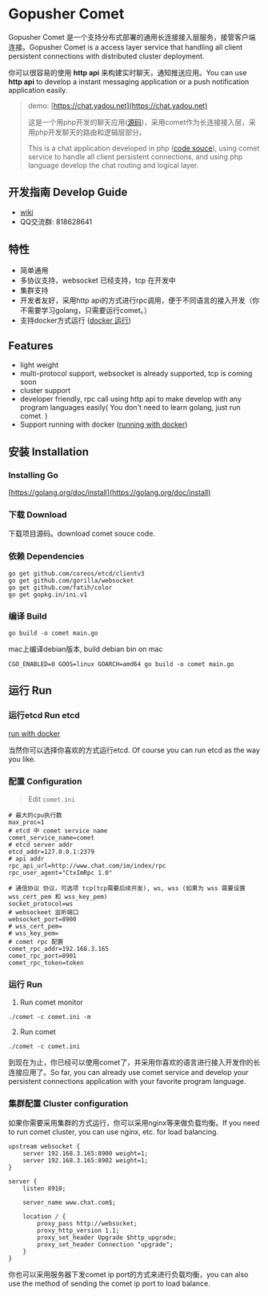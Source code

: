 # Gopusher Comet

Gopusher Comet 是一个支持分布式部署的通用长连接接入层服务，接管客户端连接。Gopusher Comet is a access layer service that handling all client persistent connections with distributed cluster deployment.

你可以很容易的使用 **http api** 来构建实时聊天，通知推送应用。You can use **http api** to develop a instant messaging application or a push notification application easily.

> demo: [https://chat.yadou.net](https://chat.yadou.net)
>
> 这是一个用php开发的聊天应用([源码](https://github.com/Gopusher/message))，采用comet作为长连接接入层，采用php开发聊天的路由和逻辑层部分。
>
> This is a chat application developed in php ([code souce](https://github.com/Gopusher/message)), using comet service to handle all client persistent connections, and using php language develop the chat routing and  logical layer.

## 开发指南 Develop Guide

* [wiki](https://github.com/Gopusher/comet/wiki)
* QQ交流群: 818628641

## 特性

* 简单通用
* 多协议支持，websocket 已经支持，tcp 在开发中
* 集群支持
* 开发者友好，采用http api的方式进行rpc调用，便于不同语言的接入开发（你不需要学习golang，只需要运行comet。）
* 支持docker方式运行 ([docker 运行](https://github.com/Gopusher/awesome/tree/master/docker))

## Features

* light weight
* multi-protocol support, websocket is already supported, tcp is coming soon
* cluster support
* developer friendly, rpc call using http api to make develop with any program languages easily( You don't need to learn golang, just run comet. )
* Support running with docker  ([running with docker](https://github.com/Gopusher/awesome/tree/master/docker))

## 安装 Installation

### Installing Go

[https://golang.org/doc/install](https://golang.org/doc/install)

### 下载 Download

下载项目源码。download comet souce code.

### 依赖 Dependencies

```
go get github.com/coreos/etcd/clientv3
go get github.com/gorilla/websocket
go get github.com/fatih/color
go get gopkg.in/ini.v1
```

### 编译 Build

```
go build -o comet main.go
```

mac上编译debian版本, build debian bin on mac
```
CGO_ENABLED=0 GOOS=linux GOARCH=amd64 go build -o comet main.go
```

## 运行 Run

### 运行etcd Run etcd

[run with docker](https://github.com/Gopusher/awesome/blob/master/docker/docker-compose.yml)

当然你可以选择你喜欢的方式运行etcd.  Of course you can run etcd as the way you like.

### 配置 Configuration

> Edit `comet.ini`

```
# 最大的cpu执行数
max_proc=1
# etcd 中 comet service name
comet_service_name=comet
# etcd server addr
etcd_addr=127.0.0.1:2379
# api addr
rpc_api_url=http://www.chat.com/im/index/rpc
rpc_user_agent="CtxImRpc 1.0"

# 通信协议 协议，可选项 tcp(tcp需要后续开发), ws, wss (如果为 wss 需要设置 wss_cert_pem 和 wss_key_pem)
socket_protocol=ws
# websockeet 监听端口
websocket_port=8900
# wss_cert_pem=
# wss_key_pem=
# comet rpc 配置
comet_rpc_addr=192.168.3.165
comet_rpc_port=8901
comet_rpc_token=token
```

### 运行 Run
1. Run comet monitor

```
./comet -c comet.ini -m
```

2. Run comet

```
./comet -c comet.ini
```
到现在为止，你已经可以使用comet了，并采用你喜欢的语言进行接入开发你的长连接应用了。So far, you can already use comet service and develop your persistent connections application with your favorite program language.

### 集群配置 Cluster configuration 

如果你需要采用集群的方式运行，你可以采用nginx等来做负载均衡。If you need to run comet cluster, you can use nginx, etc. for load balancing.

```
upstream websocket {
    server 192.168.3.165:8900 weight=1;
    server 192.168.3.165:8902 weight=1;
}

server {
    listen 8910;

    server_name www.chat.com$;

    location / {
        proxy_pass http://websocket;
        proxy_http_version 1.1;
        proxy_set_header Upgrade $http_upgrade;
        proxy_set_header Connection "upgrade";
    }
}
```

你也可以采用服务器下发comet ip port的方式来进行负载均衡，you can also use the method of sending the comet ip port to load balance.